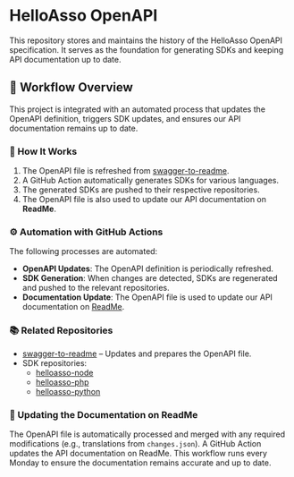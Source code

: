 # HelloAsso OpenAPI

This repository stores and maintains the history of the HelloAsso OpenAPI specification. It serves as the foundation for generating SDKs and keeping API documentation up to date.

## 🚀 Workflow Overview

This project is integrated with an automated process that updates the OpenAPI definition, triggers SDK updates, and ensures our API documentation remains up to date.

### 🔄 How It Works

1. The OpenAPI file is refreshed from [swagger-to-readme](https://github.com/HelloAsso/swagger-to-readme).
2. A GitHub Action automatically generates SDKs for various languages.
3. The generated SDKs are pushed to their respective repositories.
4. The OpenAPI file is also used to update our API documentation on **ReadMe**.

### ⚙️ Automation with GitHub Actions

The following processes are automated:

- **OpenAPI Updates**: The OpenAPI definition is periodically refreshed.
- **SDK Generation**: When changes are detected, SDKs are regenerated and pushed to the relevant repositories.
- **Documentation Update**: The OpenAPI file is used to update our API documentation on [ReadMe](https://dev.helloasso.com/reference/obtenir-un-accesstoken-copy-1).

### 📚 Related Repositories

- [swagger-to-readme](https://github.com/HelloAsso/swagger-to-readme) – Updates and prepares the OpenAPI file.
- SDK repositories:
  - [helloasso-node](https://github.com/HelloAsso/helloasso-node)
  - [helloasso-php](https://github.com/HelloAsso/helloasso-php)
  - [helloasso-python](https://github.com/HelloAsso/helloasso-python)

### 📖 Updating the Documentation on ReadMe

The OpenAPI file is automatically processed and merged with any required modifications (e.g., translations from `changes.json`).
A GitHub Action updates the API documentation on ReadMe.
This workflow runs every Monday to ensure the documentation remains accurate and up to date.